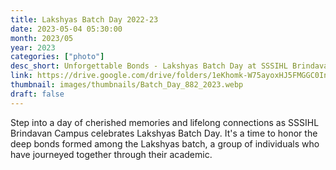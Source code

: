 ```yaml
---
title: Lakshyas Batch Day 2022-23
date: 2023-05-04 05:30:00
month: 2023/05
year: 2023
categories: ["photo"]
desc_short: Unforgettable Bonds - Lakshyas Batch Day at SSSIHL Brindavan Campus - Celebrating Lifelong Connections and Cherished Memories
link: https://drive.google.com/drive/folders/1eKhomk-W75ayoxHJ5FMGGC0Indm6pXsY?usp=share_link
thumbnail: images/thumbnails/Batch_Day_882_2023.webp
draft: false
---
```


 Step into a day of cherished memories and lifelong connections as SSSIHL Brindavan Campus celebrates Lakshyas Batch Day. It's a time to honor the deep bonds formed among the Lakshyas batch, a group of individuals who have journeyed together through their academic.
